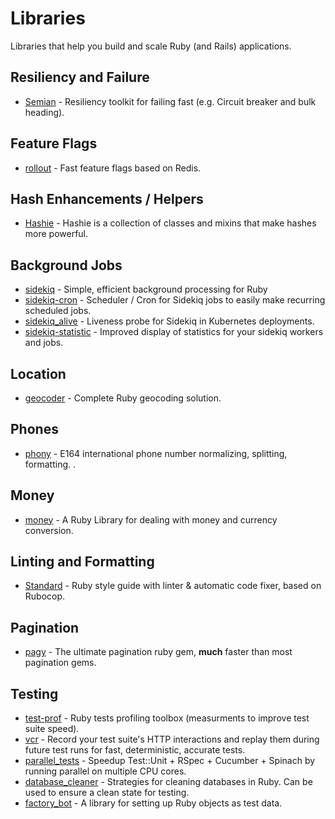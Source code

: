 # Libraries

Libraries that help you build and scale Ruby \(and Rails\) applications.

## Resiliency and Failure

* [Semian](https://github.com/Shopify/semian) - Resiliency toolkit for failing fast \(e.g. Circuit breaker and bulk heading\).

## Feature Flags

* [rollout](https://github.com/fetlife/rollout) - Fast feature flags based on Redis.

## Hash Enhancements / Helpers

- [Hashie](https://github.com/intridea/hashie) - Hashie is a collection of classes and mixins that make hashes more powerful.

## Background Jobs

* [sidekiq](https://github.com/mperham/sidekiq) - Simple, efficient background processing for Ruby
* [sidekiq-cron](https://github.com/ondrejbartas/sidekiq-cron) - Scheduler / Cron for Sidekiq jobs to easily make recurring scheduled jobs.
* [sidekiq\_alive](https://github.com/arturictus/sidekiq_alive) - Liveness probe for Sidekiq in Kubernetes deployments.
* [sidekiq-statistic](https://github.com/davydovanton/sidekiq-statistic) - Improved display of statistics for your sidekiq workers and jobs.

## Location

* [geocoder](https://github.com/alexreisner/geocoder) - Complete Ruby geocoding solution.

## Phones

- [phony](https://github.com/floere/phony) - E164 international phone number normalizing, splitting, formatting. .

## Money

- [money](https://github.com/RubyMoney/money) - A Ruby Library for dealing with money and currency conversion.

## Linting and Formatting

* [Standard](https://github.com/testdouble/standard) - Ruby style guide with linter & automatic code fixer, based on Rubocop.

## Pagination

* [pagy](https://github.com/ddnexus/pagy) - The ultimate pagination ruby gem, **much** faster than most pagination gems.

## Testing

* [test-prof](https://github.com/palkan/test-prof) - Ruby tests profiling toolbox \(measurments to improve test suite speed\).
* [vcr](https://github.com/vcr/vcr) - Record your test suite's HTTP interactions and replay them during future test runs for fast, deterministic, accurate tests.
* [parallel\_tests](https://github.com/grosser/parallel_tests) - Speedup Test::Unit + RSpec + Cucumber + Spinach by running parallel on multiple CPU cores.
* [database\_cleaner](https://github.com/DatabaseCleaner/database_cleaner) - Strategies for cleaning databases in Ruby. Can be used to ensure a clean state for testing. 
* [factory\_bot](https://github.com/thoughtbot/factory_bot) - A library for setting up Ruby objects as test data.

